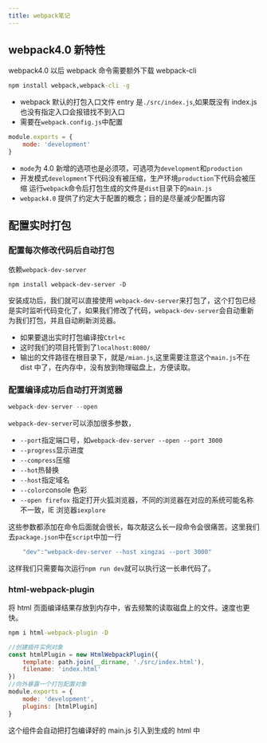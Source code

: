```yaml
---
title: webpack笔记
---
```


## webpack4.0 新特性

webpack4.0 以后 webpack 命令需要额外下载 webpack-cli

```cmd
npm install webpack,webpack-cli -g
```

-   webpack 默认的打包入口文件 entry 是`./src/index.js`,如果既没有 index.js 也没有指定入口会报错找不到入口
-   需要在`webpack.config.js`中配置

```javascript
module.exports = {
    mode: 'development'
}
```

-   `mode`为 4.0 新增的选项也是必须项，可选项为`development`和`production`
-   开发模式`development`下代码没有被压缩，生产环境`production`下代码会被压缩
    运行`webpack`命令后打包生成的文件是`dist`目录下的`main.js`
-   `webpack4.0` 提供了约定大于配置的概念；目的是尽量减少配置内容

## 配置实时打包

### 配置每次修改代码后自动打包

依赖`webpack-dev-server`

```
npm install webpack-dev-server -D
```

安装成功后，我们就可以直接使用 `webpack-dev-server`来打包了，这个打包已经是实时监听代码变化了，如果我们修改了代码，`webpack-dev-server`会自动重新为我们打包，并且自动刷新浏览器。

-   如果要退出实时打包编译按`Ctrl+c`
-   这时我们的项目托管到了`localhost:8080/`
-   输出的文件路径在根目录下，就是`/mian.js`,这里需要注意这个`main.js`不在 dist 中了，在内存中，没有放到物理磁盘上，方便读取。

### 配置编译成功后自动打开浏览器

```javascript
webpack-dev-server --open
```

`webpack-dev-server`可以添加很多参数，

-   `--port`指定端口号，如`webpack-dev-server --open --port 3000`
-   `--progress`显示进度
-   `--compress`压缩
-   `--hot`热替换
-   `--host`指定域名
-   `--color`console 色彩
-   `--open firefox` 指定打开火狐浏览器，不同的浏览器在对应的系统可能名称不一致，IE 浏览器`iexplore`

这些参数都添加在命令后面就会很长，每次敲这么长一段命令会很痛苦。这里我们去`package.json`中在`script`中加一行

```javascript
    "dev":"webpack-dev-server --host xingzai --port 3000"
```

这样我们只需要每次运行`npm run dev`就可以执行这一长串代码了。

### html-webpack-plugin

将 html 页面编译结果存放到内存中，省去频繁的读取磁盘上的文件。速度也更快。

```cmd
npm i html-webpack-plugin -D
```

```javascript
//创建插件实例对象
const htmlPlugin = new HtmlWebpackPlugin({
    template: path.join(__dirname, './src/index.html'),
    filename: 'index.html'
})
//向外暴露一个打包配置对象
module.exports = {
    mode: 'development',
    plugins: [htmlPlugin]
}
```

这个组件会自动把打包编译好的 main.js 引入到生成的 html 中
